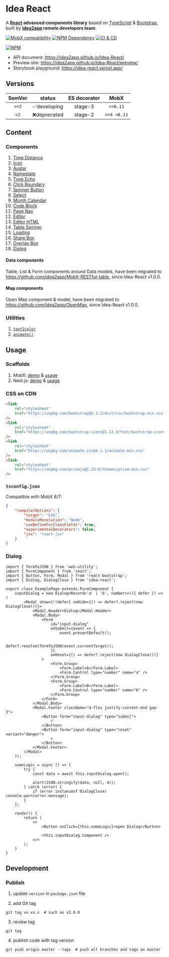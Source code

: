 # Idea React

A **[React][1] advanced components library** based on [TypeScript][2] & [Bootstrap][3], built by **[idea2app][4] remote developers team**.

[![MobX compatibility](https://img.shields.io/badge/Compatible-1?logo=mobx&label=MobX%206%2F7)][5]
[![NPM Dependency](https://img.shields.io/librariesio/github/idea2app/Idea-React.svg)][6]
[![CI & CD](https://github.com/idea2app/Idea-React/actions/workflows/main.yml/badge.svg)][7]

[![NPM](https://nodei.co/npm/idea-react.png?downloads=true&downloadRank=true&stars=true)][8]

-   API document: https://idea2app.github.io/Idea-React/
-   Preview site: https://idea2app.github.io/Idea-React/preview/
-   Storybook playground: https://idea-react.vercel.app/

## Versions

| SemVer |    status    | ES decorator |    MobX     |
| :----: | :----------: | :----------: | :---------: |
| `>=2`  | ✅developing |   stage-3    |  `>=6.11`   |
|  `<2`  | ❌deprecated |   stage-2    | `>=4 <6.11` |

## Content

### Components

1. [Time Distance](source/TimeDistance.tsx)
2. [Icon](source/Icon.tsx)
3. [Avatar](source/Avatar.tsx)
4. [Nameplate](source/Nameplate.tsx)
5. [Type Echo](source/TypeEcho.tsx)
6. [Click Boundary](source/ClickBoundary.tsx)
7. [Spinner Button](source/SpinnerButton.tsx)
8. [Select](source/Select.tsx)
9. [Month Calendar](source/MonthCalendar.tsx)
10. [Code Block](source/CodeBlock.tsx)
11. [Page Nav](source/PageNav.tsx)
12. [Editor](source/Editor.tsx)
13. [Editor HTML](source/EditorHTML.tsx)
14. [Table Spinner](source/TableSpinner.tsx)
15. [Loading](source/Loading.tsx)
16. [Share Box](source/ShareBox.tsx)
17. [Overlay Box](source/OverlayBox.tsx)
18. [Dialog](source/Dialog.tsx)

#### Data components

Table, List & Form components around Data models, have been migrated to https://github.com/idea2app/MobX-RESTful-table, since Idea-React v1.0.0.

#### Map components

Open Map component & model, have been migrated to https://github.com/idea2app/OpenMap, since Idea-React v1.0.0.

### Utilities

1. [`text2color`](source/color.ts)
2. [`animate()`](source/animate.ts)

## Usage

### Scaffolds

1. MobX: [demo][9] & [usage][10]
2. Next.js: [demo][11] & [usage][12]

### CSS on CDN

```html
<link
    rel="stylesheet"
    href="https://unpkg.com/bootstrap@5.3.2/dist/css/bootstrap.min.css"
/>
<link
    rel="stylesheet"
    href="https://unpkg.com/bootstrap-icons@1.11.3/font/bootstrap-icons.css"
/>
<link
    rel="stylesheet"
    href="https://unpkg.com/animate.css@4.1.1/animate.min.css"
/>
<link
    rel="stylesheet"
    href="https://unpkg.com/prismjs@1.29.0/themes/prism.min.css"
/>
```

### `tsconfig.json`

Compatible with MobX 6/7:

```json
{
    "compilerOptions": {
        "target": "ES6",
        "moduleResolution": "Node",
        "useDefineForClassFields": true,
        "experimentalDecorators": false,
        "jsx": "react-jsx"
    }
}
```

### Dialog

```tsx
import { formToJSON } from 'web-utility';
import { PureComponent } from 'react';
import { Button, Form, Modal } from 'react-bootstrap';
import { Dialog, DialogClose } from 'idea-react';

export class ExamplePage extends PureComponent {
    inputDialog = new Dialog<Record<'a' | 'b', number>>(({ defer }) => (
        <Modal show={!!defer} onHide={() => defer?.reject(new DialogClose())}>
            <Modal.Header>Dialog</Modal.Header>
            <Modal.Body>
                <Form
                    id="input-dialog"
                    onSubmit={event => {
                        event.preventDefault();

                        defer?.resolve(formToJSON(event.currentTarget));
                    }}
                    onReset={() => defer?.reject(new DialogClose())}
                >
                    <Form.Group>
                        <Form.Label>A</Form.Label>
                        <Form.Control type="number" name="a" />
                    </Form.Group>
                    <Form.Group>
                        <Form.Label>B</Form.Label>
                        <Form.Control type="number" name="b" />
                    </Form.Group>
                </Form>
            </Modal.Body>
            <Modal.Footer className="d-flex justify-content-end gap-3">
                <Button form="input-dialog" type="submit">
                    √
                </Button>
                <Button form="input-dialog" type="reset" variant="danger">
                    ×
                </Button>
            </Modal.Footer>
        </Modal>
    ));

    someLogic = async () => {
        try {
            const data = await this.inputDialog.open();

            alert(JSON.stringify(data, null, 4));
        } catch (error) {
            if (error instanceof DialogClose) console.warn(error.message);
        }
    };

    render() {
        return (
            <>
                <Button onClick={this.someLogic}>open Dialog</Button>

                <this.inputDialog.Component />
            </>
        );
    }
}
```

## Development

### Publish

1. update `version` in `package.json` file

2. add Git tag

```shell
git tag vx.xx.x  # such as v2.0.0
```

3. review tag

```shell
git tag
```

4. publish code with tag version

```shell
git push origin master --tags  # push all branches and tags on master
```

[1]: https://reactjs.org/
[2]: https://www.typescriptlang.org/
[3]: https://getbootstrap.com/
[4]: https://idea2app.github.io/
[5]: https://mobx.js.org/
[6]: https://libraries.io/npm/idea-react
[7]: https://github.com/idea2app/Idea-React/actions/workflows/main.yml
[8]: https://nodei.co/npm/idea-react/
[9]: https://idea2app.github.io/React-MobX-Bootstrap-ts/
[10]: https://github.com/idea2app/React-MobX-Bootstrap-ts/blob/master/src/page/Component.tsx
[11]: https://next-bootstrap-ts.vercel.app/
[12]: https://github.com/idea2app/next-bootstrap-ts/blob/main/pages/component.tsx

